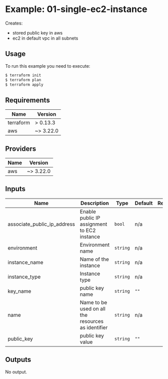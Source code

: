 
# Example: 01-single-ec2-instance  
Creates:
- stored public key in aws
- ec2 in default vpc in all subnets

## Usage

To run this example you need to execute:

```bash
$ terraform init
$ terraform plan
$ terraform apply
```

## Requirements

| Name | Version |
|------|---------|
| terraform | > 0.13.3 |
| aws | ~> 3.22.0 |

## Providers

| Name | Version |
|------|---------|
| aws | ~> 3.22.0 |

## Inputs

| Name | Description | Type | Default | Required |
|------|-------------|------|---------|:--------:|
| associate\_public\_ip\_address | Enable public IP assignment to EC2 instance | `bool` | n/a | yes |
| environment | Environment name | `string` | n/a | yes |
| instance\_name | Name of the instance | `string` | n/a | yes |
| instance\_type | Instance type | `string` | n/a | yes |
| key\_name | public key name | `string` | `""` | no |
| name | Name to be used on all the resources as identifier | `string` | n/a | yes |
| public\_key | public key value | `string` | `""` | no |

## Outputs

No output.
